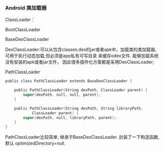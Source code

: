 ### Android 类加载器

ClassLoader：

BootClassLoader

BaseDexClassLoader

DexClassLoader:可以从包含classes.dex的jar或者apk中，加载类的类加载器, 可用于执行动态加载,但必须是app私有可写目录
来缓存odex文件. 能够加载系统没有安装的apk或者jar文件， 因此很多插件化方案都是采用DexClassLoader;

PathClassLoader
```objectivec
public class PathClassLoader extends BaseDexClassLoader {

    public PathClassLoader(String dexPath, ClassLoader parent) {
        super(dexPath, null, null, parent);
    }

    public PathClassLoader(String dexPath, String libraryPath,
            ClassLoader parent) {
        super(dexPath, null, libraryPath, parent);
    }
}
```
PathClassLoader比较简单, 继承于BaseDexClassLoader. 封装了一下构造函数, 默认 optimizedDirectory=null.